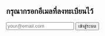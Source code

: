<!DOCTYPE html>
<html>
<head>
  <meta charset="UTF-8">
  <title>ตรวจสอบการลงทะเบียน</title>
</head>
<body>
  <h2>กรุณากรอกอีเมลที่ลงทะเบียนไว้</h2>
  <input type="email" id="email" placeholder="your@email.com">
  <button onclick="checkEmail()">เข้าสู่ระบบ</button>

  <p id="result"></p>

  <script>
    async function checkEmail() {
      const email = document.getElementById("email").value;
      const result = document.getElementById("result");

      const response = await fetch("https://script.google.com/macros/s/WEB_APP_URL/exec?email=" + encodeURIComponent(email));
      const data = await response.json();

      if (data.registered) {
        result.innerText = "เข้าสู่ระบบสำเร็จ กำลังเปลี่ยนหน้า...";
        window.location.href = "main.html"; // หน้าเพจจริง
      } else {
        result.innerText = "อีเมลนี้ยังไม่ได้ลงทะเบียน";
      }
    }
  </script>
</body>
</html>
